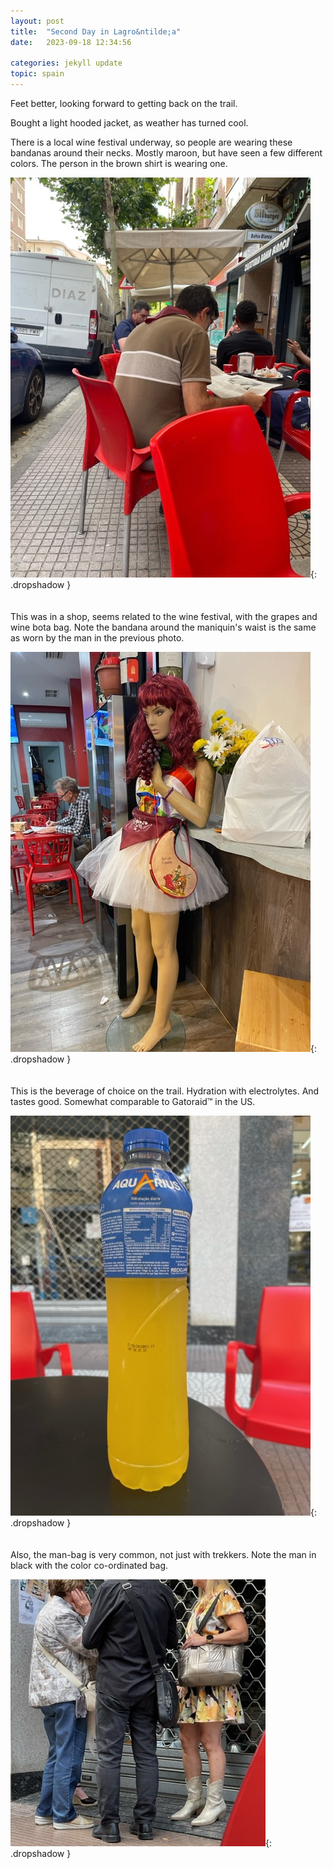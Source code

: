 ```yaml
---
layout: post
title:  "Second Day in Lagro&ntilde;a"
date:   2023-09-18 12:34:56

categories: jekyll update
topic: spain
---
```

Feet better, looking forward to getting back on the trail.

Bought a light hooded jacket, as weather has turned cool.

There is a local wine festival underway, so people are wearing
these bandanas around their necks.  Mostly maroon, but have seen
a few different colors.  The person in the brown shirt is wearing
one.

![Man wearing neck bandanna](/images/spain/2023-09-18/image5.jpeg){: .dropshadow }
<br><br><br>
This was in a shop, seems related to the wine festival, with the
grapes and wine bota bag.  Note the bandana around the maniquin's waist
is the same as worn by the man in the previous photo.

![Maniquin with wine motif](/images/spain/2023-09-18/image2.jpeg){: .dropshadow }
<br><br><br>
This is the beverage of choice on the trail.  Hydration with electrolytes.
And tastes good.  Somewhat comparable to Gatoraid&trade; in the US.

![Bottle of Aquarius beverage](/images/spain/2023-09-18/image4.jpeg){: .dropshadow }
<br><br><br>
Also, the man-bag is very common, not just with trekkers.  Note the man
in black with the color co-ordinated bag.

![Man with black man-bag](/images/spain/2023-09-18/image3.jpeg){: .dropshadow }
